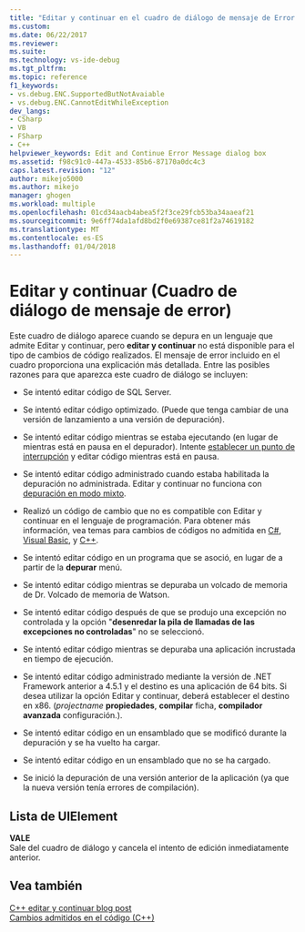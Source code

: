 ```yaml
---
title: "Editar y continuar en el cuadro de diálogo de mensaje de Error | Documentos de Microsoft"
ms.custom: 
ms.date: 06/22/2017
ms.reviewer: 
ms.suite: 
ms.technology: vs-ide-debug
ms.tgt_pltfrm: 
ms.topic: reference
f1_keywords:
- vs.debug.ENC.SupportedButNotAvaiable
- vs.debug.ENC.CannotEditWhileException
dev_langs:
- CSharp
- VB
- FSharp
- C++
helpviewer_keywords: Edit and Continue Error Message dialog box
ms.assetid: f98c91c0-447a-4533-85b6-87170a0dc4c3
caps.latest.revision: "12"
author: mikejo5000
ms.author: mikejo
manager: ghogen
ms.workload: multiple
ms.openlocfilehash: 01cd34aacb4abea5f2f3ce29fcb53ba34aaeaf21
ms.sourcegitcommit: 9e6ff74da1afd8bd2f0e69387ce81f2a74619182
ms.translationtype: MT
ms.contentlocale: es-ES
ms.lasthandoff: 01/04/2018
---
```

# <a name="edit-and-continue-error-message-dialog-box"></a>Editar y continuar (Cuadro de diálogo de mensaje de error)
Este cuadro de diálogo aparece cuando se depura en un lenguaje que admite Editar y continuar, pero **editar y continuar** no está disponible para el tipo de cambios de código realizados. El mensaje de error incluido en el cuadro proporciona una explicación más detallada. Entre las posibles razones para que aparezca este cuadro de diálogo se incluyen:  

-   Se intentó editar código de SQL Server.

-   Se intentó editar código optimizado. (Puede que tenga cambiar de una versión de lanzamiento a una versión de depuración).

-   Se intentó editar código mientras se estaba ejecutando (en lugar de mientras está en pausa en el depurador). Intente [establecer un punto de interrupción](../debugger/using-breakpoints.md) y editar código mientras está en pausa.

-   Se intentó editar código administrado cuando estaba habilitada la depuración no administrada. Editar y continuar no funciona con [depuración en modo mixto](../debugger/how-to-debug-in-mixed-mode.md).

-   Realizó un código de cambio que no es compatible con Editar y continuar en el lenguaje de programación. Para obtener más información, vea temas para cambios de códigos no admitida en [C#](../debugger/supported-code-changes-csharp.md), [Visual Basic](../debugger/unsupported-edits-in-visual-basic-edit-and-continue.md), y [C++](../debugger/supported-code-changes-cpp.md).
  
-   Se intentó editar código en un programa que se asoció, en lugar de a partir de la **depurar** menú.  
  
-   Se intentó editar código mientras se depuraba un volcado de memoria de Dr. Volcado de memoria de Watson.  
  
-   Se intentó editar código después de que se produjo una excepción no controlada y la opción "**desenredar la pila de llamadas de las excepciones no controladas**" no se seleccionó.  
  
-   Se intentó editar código mientras se depuraba una aplicación incrustada en tiempo de ejecución.
  
-   Se intentó editar código administrado mediante la versión de .NET Framework anterior a 4.5.1 y el destino es una aplicación de 64 bits. Si desea utilizar la opción Editar y continuar, deberá establecer el destino en x86. (*projectname* **propiedades**, **compilar** ficha, **compilador avanzada** configuración.).  
  
-   Se intentó editar código en un ensamblado que se modificó durante la depuración y se ha vuelto ha cargar.  
  
-   Se intentó editar código en un ensamblado que no se ha cargado.  
  
-   Se inició la depuración de una versión anterior de la aplicación (ya que la nueva versión tenía errores de compilación).
  
## <a name="uielement-list"></a>Lista de UIElement  
 **VALE**  
 Sale del cuadro de diálogo y cancela el intento de edición inmediatamente anterior.  
  
## <a name="see-also"></a>Vea también  
 [C++ editar y continuar blog post](https://blogs.msdn.microsoft.com/vcblog/2016/07/01/c-edit-and-continue-in-visual-studio-2015-update-3/)  
 [Cambios admitidos en el código (C++)](../debugger/supported-code-changes-cpp.md)